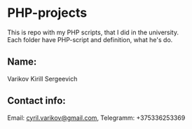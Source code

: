 # PHP-projects
This is repo with my PHP scripts, that I did in the university.<br>
Each folder have PHP-script and definition, what he's do.

## Name:

Varikov Kirill Sergeevich

## Contact info: 

Email: cyril.varikov@gmail.com,
Telegramm: +375336253369
